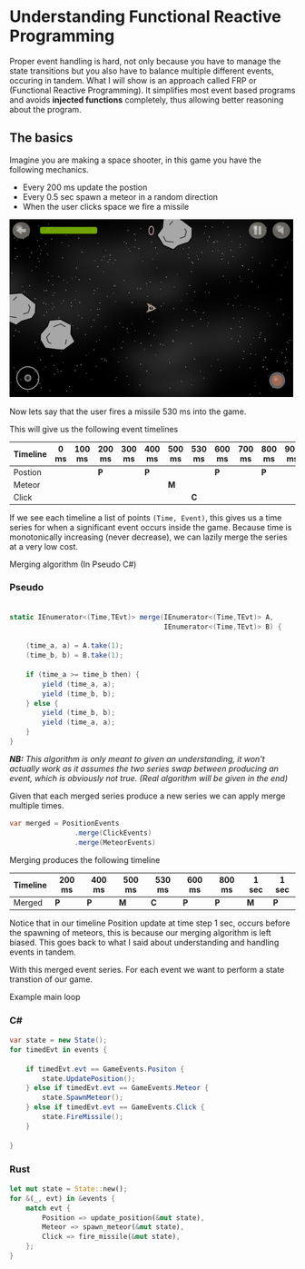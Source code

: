 # Understanding Functional Reactive Programming

Proper event handling is hard, not only because you have to manage the state transitions but you also have to balance multiple different events, occuring in tandem. What I will show is an approach called FRP or (Functional Reactive Programming). It simplifies most event based programs and avoids **injected functions** completely, thus allowing better reasoning about the program.

## The basics


Imagine you are making a space shooter, in this game you have the following mechanics.

* Every 200 ms update the postion
* Every 0.5 sec spawn a meteor in a random direction
* When the user clicks space we fire a missile

![3 meteors and a space ship (in space)](./space.png)

Now lets say that the user fires a missile 530 ms into the game.

This will give us the following event timelines

| Timeline |0 ms| 100 ms| 200 ms| 300 ms | 400 ms | 500 ms | 530 ms | 600 ms | 700 ms | 800 ms | 900 ms | 1 sec |
|-------|----|-------|-------|--------|--------|-|--------|--------|--------|--------|-------|-|
| Postion | | | **P**| | **P**| ||  **P** | | **P** | | **P** | |
| Meteor | |  || |  | **M** || | | |    |  **M** |
| Click | | | | | | | **C** | | | | |  |


If we see each timeline a list of points `(Time, Event)`, this gives us a time series for when a significant event occurs inside the game. Because time is monotonically increasing (never decrease), we can lazily merge the series at a very low cost.

Merging algorithm (In Pseudo C#)
### Pseudo
```csharp

static IEnumerator<(Time,TEvt)> merge(IEnumerator<(Time,TEvt)> A,
                                      IEnumerator<(Time,TEvt)> B) {

    (time_a, a) = A.take(1);
    (time_b, b) = B.take(1);

    if (time_a >= time_b then) {
        yield (time_a, a);
        yield (time_b, b);
    } else {
        yield (time_b, b);
        yield (time_a, a);
    }
}
```

***NB:** This algorithm is only meant to given an understanding, it won't actually work as it assumes the two series swap between producing an event, which is obviously not true. (Real algorithm will be given in the end)*


Given that each merged series produce a new series we can apply merge multiple times.

```csharp
var merged = PositionEvents
                .merge(ClickEvents)
                .merge(MeteorEvents)
```

Merging produces the following timeline

| Timeline | 200 ms|  400 ms | 500 ms | 530 ms | 600 ms | 800 ms |  1 sec | 1 sec |
|-|-|-|--------|--------|-------|-|-|-|
| Merged | **P**| **P** | **M** | **C** |  **P**  | **P**  | **M** | **P** | |

 Notice that in our timeline Position update at time step 1 sec, occurs before the spawning of meteors, this is because our merging algorithm is left biased. This goes back to what I said about understanding and handling events in tandem.

With this merged event series. For each event we want to perform a state transtion of our game.

Example main loop

### C#
```csharp
var state = new State();
for timedEvt in events {

    if timedEvt.evt == GameEvents.Positon {
        state.UpdatePosition();
    } else if timedEvt.evt == GameEvents.Meteor {
        state.SpawnMeteor();
    } else if timedEvt.evt == GameEvents.Click {
        state.FireMissile();
    }

}
```

### Rust
```rust
let mut state = State::new();
for &(_, evt) in &events {
    match evt {
        Position => update_position(&mut state),
        Meteor => spawn_meteor(&mut state),
        Click => fire_missile(&mut state),
    };
}
```










